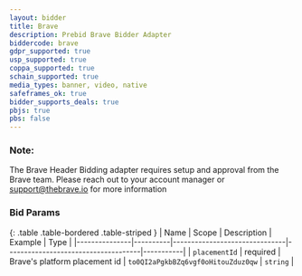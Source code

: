```yaml
---
layout: bidder
title: Brave
description: Prebid Brave Bidder Adapter
biddercode: brave
gdpr_supported: true
usp_supported: true
coppa_supported: true
schain_supported: true
media_types: banner, video, native
safeframes_ok: true
bidder_supports_deals: true
pbjs: true
pbs: false
---
```


### Note:

The Brave Header Bidding adapter requires setup and approval from the Brave team. Please reach out to your account manager or support@thebrave.io for more information

### Bid Params

{: .table .table-bordered .table-striped }
| Name          | Scope    | Description                   | Example                             | Type      |
|---------------|----------|-------------------------------|-------------------------------------|-----------|
| `placementId` | required | Brave's platform placement id | `to0QI2aPgkbBZq6vgf0oHitouZduz0qw`  | `string`  |
